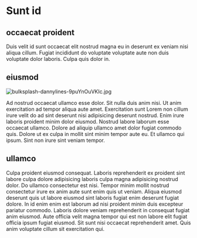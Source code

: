 # Sunt id

## occaecat proident

Duis velit id sunt occaecat elit nostrud magna eu in deserunt ex veniam nisi aliqua cillum. Fugiat incididunt do voluptate voluptate aute non duis voluptate dolor laboris. Culpa quis dolor in.

## eiusmod

<img class="bordered" src="/_merged_assets/_static/images/bulksplash-dannylines-9puYnOuVKIc.jpg" alt="bulksplash-dannylines-9puYnOuVKIc.jpg" />

Ad nostrud occaecat ullamco esse dolor. Sit nulla duis anim nisi. Ut anim exercitation ad tempor aliqua aute amet. Exercitation sunt Lorem non cillum irure velit do ad sint deserunt nisi adipisicing deserunt nostrud. Enim irure laboris proident minim dolor eiusmod. Nostrud labore laborum esse occaecat ullamco. Dolore ad aliquip ullamco amet dolor fugiat commodo quis. Dolore ut ex culpa in mollit sint minim tempor aute eu. Et ullamco qui ipsum. Sint non irure sint veniam tempor.

## ullamco

Culpa proident eiusmod consequat. Laboris reprehenderit ex proident sint labore culpa dolore adipisicing laboris culpa magna adipisicing nostrud dolor. Do ullamco consectetur est nisi. Tempor minim mollit nostrud consectetur irure ex anim aute sunt enim quis ut veniam. Aliqua eiusmod deserunt quis ut labore eiusmod sint laboris fugiat enim deserunt fugiat dolore. In id enim enim est laborum ad nisi proident minim duis excepteur pariatur commodo. Laboris dolore veniam reprehenderit in consequat fugiat anim eiusmod. Aute officia velit magna tempor qui est non labore elit fugiat officia ipsum fugiat eiusmod. Sit sunt nisi occaecat reprehenderit amet. Quis anim voluptate cillum sit exercitation qui.